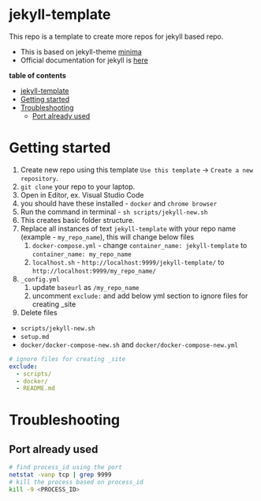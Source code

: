 # jekyll-template

This repo is a template to create more repos for jekyll based repo.
- This is based on jekyll-theme [minima](https://github.com/jekyll/minima#contents-at-a-glance)
- Official documentation for jekyll is [here](https://jekyllrb.com/)

**table of contents**
- [jekyll-template](#jekyll-template)
- [Getting started](#getting-started)
- [Troubleshooting](#troubleshooting)
  - [Port already used](#port-already-used)


# Getting started
1. Create new repo using this template `Use this template` -> `Create a new repository`.
2. `git clone` your repo to your laptop.
3. Open in Editor, ex. Visual Studio Code
4. you should have these installed - `docker` and `chrome browser`
5. Run the command in terminal - `sh scripts/jekyll-new.sh`
6. This creates basic folder structure.
7. Replace all instances of text `jekyll-template` with your repo name (example - `my_repo_name`), this will change below files
   1. `docker-compose.yml` - change `container_name: jekyll-template` to `container_name: my_repo_name`
   2. `localhost.sh` - `http://localhost:9999/jekyll-template/` to `http://localhost:9999/my_repo_name/`
8.  `_config.yml`
    1.  update `baseurl` as `/my_repo_name`
    2.  uncomment `exclude:` and add below yml section to ignore files for creating _site
9.  Delete files 
   - `scripts/jekyll-new.sh`
   - `setup.md`
   - `docker/docker-compose-new.sh` and `docker/docker-compose-new.yml`

```yml
# ignore files for creating _site
exclude:
  - scripts/
  - docker/
  - README.md
```

# Troubleshooting

## Port already used
```bash
# find process_id using the port
netstat -vanp tcp | grep 9999
# kill the process based on process_id
kill -9 <PROCESS_ID>
```

